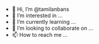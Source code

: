 - 👋 Hi, I’m @tamilanbans
- 👀 I’m interested in ...
- 🌱 I’m currently learning ...
- 💞️ I’m looking to collaborate on ...
- 📫 How to reach me ...

<!---
tamilanbans/tamilanbans is a ✨ special ✨ repository because its `README.md` (this file) appears on your GitHub profile.
You can click the Preview link to take a look at your changes.
--->
